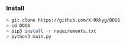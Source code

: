 ### Install

```bash
> git clone https://github.com/X-Rkhyg/DDOS
> cd DDOS
> pip3 install -r requirements.txt
> python3 main.py
```
